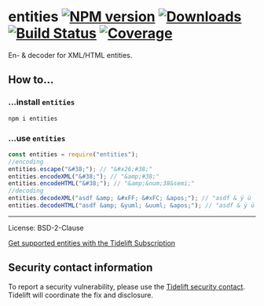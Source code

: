 # entities [![NPM version](http://img.shields.io/npm/v/entities.svg)](https://npmjs.org/package/entities) [![Downloads](https://img.shields.io/npm/dm/entities.svg)](https://npmjs.org/package/entities) [![Build Status](http://img.shields.io/travis/fb55/entities.svg)](http://travis-ci.org/fb55/entities) [![Coverage](http://img.shields.io/coveralls/fb55/entities.svg)](https://coveralls.io/r/fb55/entities)

En- & decoder for XML/HTML entities.

## How to…

### …install `entities`

    npm i entities

### …use `entities`

```javascript
const entities = require("entities");
//encoding
entities.escape("&#38;"); // "&#x26;#38;"
entities.encodeXML("&#38;"); // "&amp;#38;"
entities.encodeHTML("&#38;"); // "&amp;&num;38&semi;"
//decoding
entities.decodeXML("asdf &amp; &#xFF; &#xFC; &apos;"); // "asdf & ÿ ü '"
entities.decodeHTML("asdf &amp; &yuml; &uuml; &apos;"); // "asdf & ÿ ü '"
```

---

License: BSD-2-Clause

[Get supported entities with the Tidelift Subscription](https://tidelift.com/subscription/pkg/npm-entities?utm_source=npm-entities&utm_medium=referral&utm_campaign=readme)

## Security contact information

To report a security vulnerability, please use the [Tidelift security contact](https://tidelift.com/security).
Tidelift will coordinate the fix and disclosure.
